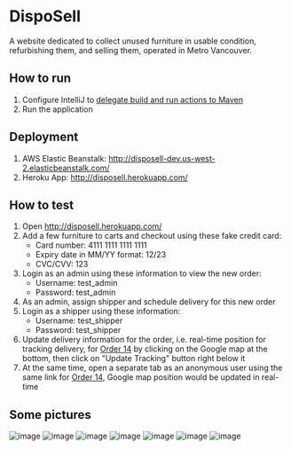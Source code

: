 # DispoSell
A website dedicated to collect unused furniture in usable condition, refurbishing them, and selling them, operated in Metro Vancouver.
## How to run
1. Configure IntelliJ to [delegate build and run actions to Maven](https://www.jetbrains.com/help/idea/delegate-build-and-run-actions-to-maven.html#delegate_to_maven)
2. Run the application
## Deployment
1. AWS Elastic Beanstalk: http://disposell-dev.us-west-2.elasticbeanstalk.com/
2. Heroku App: http://disposell.herokuapp.com/
## How to test
1. Open http://disposell.herokuapp.com/
2. Add a few furniture to carts and checkout using these fake credit card:
	* Card number: 4111 1111 1111 1111
	* Expiry date in MM/YY format: 12/23
	* CVC/CVV: 123
3. Login as an admin using these information to view the new order:
	* Username: test_admin
	* Password: test_admin
4. As an admin, assign shipper and schedule delivery for this new order
5. Login as a shipper using these information:
	* Username: test_shipper
	* Password: test_shipper
6. Update delivery information for the order, i.e. real-time position for tracking delivery, for [Order 14](http://disposell.herokuapp.com/orderDetails/14) by clicking on the Google map at the bottom, then click on "Update Tracking" button right below it
7. At the same time, open a separate tab as an anonymous user using the same link for [Order 14](http://disposell.herokuapp.com/orderDetails/14), Google map position would be updated in real-time
## Some pictures 
![image](https://user-images.githubusercontent.com/62549740/215921906-5ed519c0-59e1-45d2-a042-22d62f09f592.png)
![image](https://user-images.githubusercontent.com/62549740/215922181-25dfdc24-b997-4dec-b78e-60533c299d23.png)
![image](https://user-images.githubusercontent.com/62549740/215922263-bafefa79-8499-4d25-a99a-1d588e498462.png)
![image](https://user-images.githubusercontent.com/62549740/215922360-c71e3b0e-8587-447c-87d9-eb6e9f0dba37.png)
![image](https://user-images.githubusercontent.com/62549740/215922441-380a1756-745d-47e0-9220-39aed9b4d951.png)
![image](https://user-images.githubusercontent.com/62549740/215922698-971a4188-c57d-47c9-9aa0-ad904493cc86.png)
![image](https://user-images.githubusercontent.com/62549740/215922735-99fce649-36fa-49c5-a08c-01badb1b2267.png)

